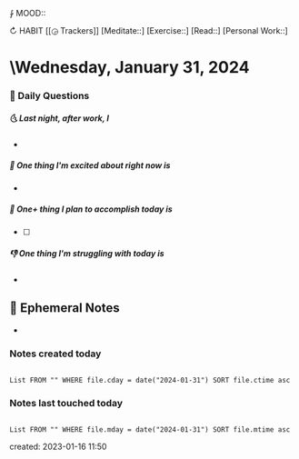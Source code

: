⨑ MOOD::

↻ HABIT [[◶ Trackers]]
[Meditate::]
[Exercise::]
[Read::]
[Personal Work::]

# \Wednesday, January 31, 2024

### 📅 Daily Questions

##### 🌜 Last night, after work, I

-

##### 🙌 One thing I'm excited about right now is

-

##### 🚀 One+ thing I plan to accomplish today is

- [ ]

##### 👎 One thing I'm struggling with today is

-

## 📝 Ephemeral Notes

-

### Notes created today

```dataview

List FROM "" WHERE file.cday = date("2024-01-31") SORT file.ctime asc

```

### Notes last touched today

```dataview

List FROM "" WHERE file.mday = date("2024-01-31") SORT file.mtime asc

```

created: 2023-01-16 11:50
